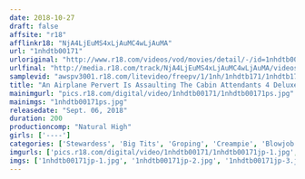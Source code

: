 ```yaml
---
date: 2018-10-27
draft: false
affsite: "r18"
afflinkr18: "NjA4LjEuMS4xLjAuMC4wLjAuMA"
url: "1nhdtb00171"
urloriginal: "http://www.r18.com/videos/vod/movies/detail/-/id=1nhdtb00171"
urlfinal: "http://media.r18.com/track/NjA4LjEuMS4xLjAuMC4wLjAuMA/videos/vod/movies/detail/-/id=1nhdtb00171"
samplevid: "awspv3001.r18.com/litevideo/freepv/1/1nh/1nhdtb171/1nhdtb171_dmb_w.mp4"
title: "An Airplane Pervert Is Assaulting The Cabin Attendants 4 Deluxe Edition Creampie Specials"
mainimgurl: "pics.r18.com/digital/video/1nhdtb00171/1nhdtb00171ps.jpg"
mainimgs: "1nhdtb00171ps.jpg"
releasedate: "Sept. 06, 2018"
duration: 200
productioncomp: "Natural High"
girls: ['----']
categories: ['Stewardess', 'Big Tits', 'Groping', 'Creampie', 'Blowjob', 'Hi-Def']
imgurls: ['pics.r18.com/digital/video/1nhdtb00171/1nhdtb00171jp-1.jpg', 'pics.r18.com/digital/video/1nhdtb00171/1nhdtb00171jp-2.jpg', 'pics.r18.com/digital/video/1nhdtb00171/1nhdtb00171jp-3.jpg', 'pics.r18.com/digital/video/1nhdtb00171/1nhdtb00171jp-4.jpg', 'pics.r18.com/digital/video/1nhdtb00171/1nhdtb00171jp-5.jpg', 'pics.r18.com/digital/video/1nhdtb00171/1nhdtb00171jp-6.jpg', 'pics.r18.com/digital/video/1nhdtb00171/1nhdtb00171jp-7.jpg', 'pics.r18.com/digital/video/1nhdtb00171/1nhdtb00171jp-8.jpg', 'pics.r18.com/digital/video/1nhdtb00171/1nhdtb00171jp-9.jpg', 'pics.r18.com/digital/video/1nhdtb00171/1nhdtb00171jp-10.jpg', 'pics.r18.com/digital/video/1nhdtb00171/1nhdtb00171jp-11.jpg', 'pics.r18.com/digital/video/1nhdtb00171/1nhdtb00171jp-12.jpg', 'pics.r18.com/digital/video/1nhdtb00171/1nhdtb00171jp-13.jpg', 'pics.r18.com/digital/video/1nhdtb00171/1nhdtb00171jp-14.jpg', 'pics.r18.com/digital/video/1nhdtb00171/1nhdtb00171jp-15.jpg', 'pics.r18.com/digital/video/1nhdtb00171/1nhdtb00171jp-16.jpg', 'pics.r18.com/digital/video/1nhdtb00171/1nhdtb00171jp-17.jpg', 'pics.r18.com/digital/video/1nhdtb00171/1nhdtb00171jp-18.jpg', 'pics.r18.com/digital/video/1nhdtb00171/1nhdtb00171jp-19.jpg', 'pics.r18.com/digital/video/1nhdtb00171/1nhdtb00171jp-20.jpg']
imgs: ['1nhdtb00171jp-1.jpg', '1nhdtb00171jp-2.jpg', '1nhdtb00171jp-3.jpg', '1nhdtb00171jp-4.jpg', '1nhdtb00171jp-5.jpg', '1nhdtb00171jp-6.jpg', '1nhdtb00171jp-7.jpg', '1nhdtb00171jp-8.jpg', '1nhdtb00171jp-9.jpg', '1nhdtb00171jp-10.jpg', '1nhdtb00171jp-11.jpg', '1nhdtb00171jp-12.jpg', '1nhdtb00171jp-13.jpg', '1nhdtb00171jp-14.jpg', '1nhdtb00171jp-15.jpg', '1nhdtb00171jp-16.jpg', '1nhdtb00171jp-17.jpg', '1nhdtb00171jp-18.jpg', '1nhdtb00171jp-19.jpg', '1nhdtb00171jp-20.jpg']
---
```

